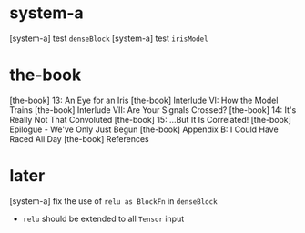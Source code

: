 # system-a

[system-a] test `denseBlock`
[system-a] test `irisModel`

# the-book

[the-book] 13: An Eye for an Iris
[the-book] Interlude VI: How the Model Trains
[the-book] Interlude VII: Are Your Signals Crossed?
[the-book] 14: It's Really Not That Convoluted
[the-book] 15: …But It Is Correlated!
[the-book] Epilogue - We've Only Just Begun
[the-book] Appendix B: I Could Have Raced All Day
[the-book] References

# later

[system-a] fix the use of `relu as BlockFn` in `denseBlock`

- `relu` should be extended to all `Tensor` input

